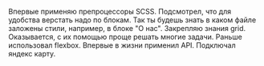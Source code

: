 Впервые применяю препроцессоры SCSS. Подсмотрел, что для удобства верстать надо по блокам. Так ты будешь знать в каком файле заложены стили, например, в блоке "О нас". 
Закрепляю знания grid. Оказывается, с их помощью проще решать многие задачи. Раньше использовал flexbox.
Впервые в жизни применил  API. Подключал яндекс карту. 
